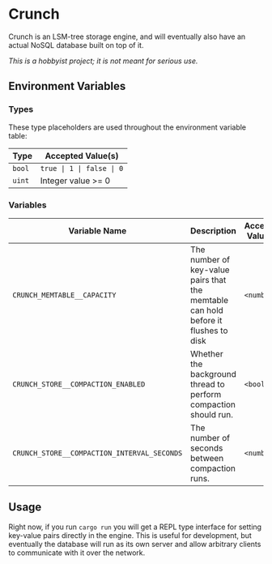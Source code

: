 # Crunch

Crunch is an LSM-tree storage engine, and will eventually also have an actual NoSQL database built on top of it.

*This is a hobbyist project; it is not meant for serious use.*

## Environment Variables

### Types

These type placeholders are used throughout the environment variable table:

|Type|Accepted Value(s)|
|-|-|
|`bool`|`true \| 1 \| false \| 0`|
|`uint`|Integer value >= 0|

### Variables

|Variable Name|Description|Accepted Value(s)|
|-|-|-|
|`CRUNCH_MEMTABLE__CAPACITY`|The number of key-value pairs that the memtable can hold before it flushes to disk|`<number>`|
|`CRUNCH_STORE__COMPACTION_ENABLED`|Whether the background thread to perform compaction should run.|`<bool>`|
|`CRUNCH_STORE__COMPACTION_INTERVAL_SECONDS`|The number of seconds between compaction runs.|`<number>`|

## Usage

Right now, if you run `cargo run` you will get a REPL type interface for setting key-value pairs directly in the engine.
This is useful for development, but eventually the database will run as its own server and allow arbitrary clients to
communicate with it over the network.
